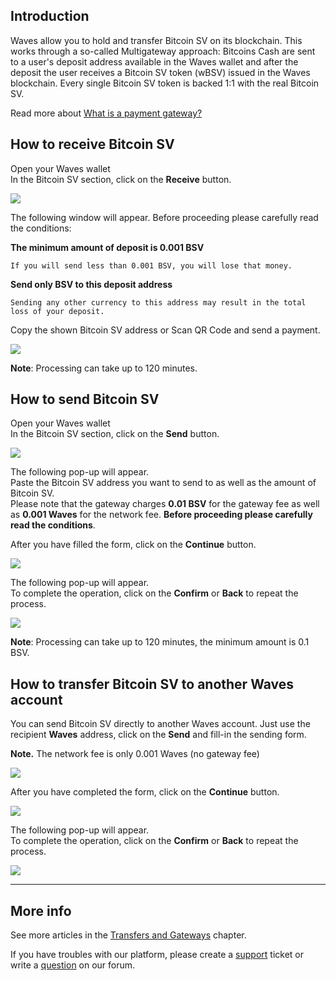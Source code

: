 ## Introduction

Waves allow you to hold and transfer Bitcoin SV on its blockchain. This works through a so-called Multigateway approach: Bitcoins Cash are sent to a user's deposit address available in the Waves wallet and after the deposit the user receives a Bitcoin SV token \(wBSV\) issued in the Waves blockchain. Every single Bitcoin SV token is backed 1:1 with the real Bitcoin SV.

Read more about [What is a payment gateway?](/waves-client/frequently-asked-questions-faq/transfers-and-gateways/payment-gateway.md)

## How to receive Bitcoin SV

Open your Waves wallet  
In the Bitcoin SV section, click on the **Receive** button.

![](/_assets/bsv_transfers_01.png)

The following window will appear. Before proceeding please carefully read the conditions:

**The minimum amount of deposit is 0.001 BSV**
```
If you will send less than 0.001 BSV, you will lose that money.
```
**Send only BSV to this deposit address**
```
Sending any other currency to this address may result in the total loss of your deposit.
```

Copy the shown Bitcoin SV address or Scan QR Code and send a payment.  

![](/_assets/bsv_transfers_02.png)

**Note**: Processing can take up to 120 minutes.

## How to send Bitcoin SV

Open your Waves wallet  
In the Bitcoin SV section, click on the **Send** button.

![](/_assets/bsv_transfers_01.png)

The following pop-up will appear.  
Paste the Bitcoin SV address you want to send to as well as the amount of Bitcoin SV.  
Please note that the gateway charges **0.01 BSV** for the gateway fee as well as **0.001 Waves** for the network fee.
**Before proceeding please carefully read the conditions**.

After you have filled the form, click on the **Continue** button.

![](/_assets/bsv_transfers_04.png)

The following pop-up will appear.  
To complete the operation, click on the **Confirm** or **Back** to repeat the process.

![](/_assets/bsv_transfers_05.png)

**Note**: Processing can take up to 120 minutes, the minimum amount is 0.1 BSV.

## How to transfer Bitcoin SV to another Waves account

You can send Bitcoin SV directly to another Waves account. Just use the recipient **Waves** address, click on the **Send** and fill-in the sending form.

**Note.** The network fee is only 0.001 Waves \(no gateway fee\)

![](/_assets/bsv_transfers_01.png)

After you have completed the form, click on the **Continue** button.

![](/_assets/bsv_transfers_07.png)

The following pop-up will appear.  
To complete the operation, click on the **Confirm** or **Back** to repeat the process.

![](/_assets/bsv_transfers_08.png)

___

## More info

See more articles in the [Transfers and Gateways](/waves-client/wallet-management.md) chapter.

If you have troubles with our platform, please create a [support](https://support.wavesplatform.com/) ticket or write a [question](https://forum.wavesplatform.com/) on our forum.
